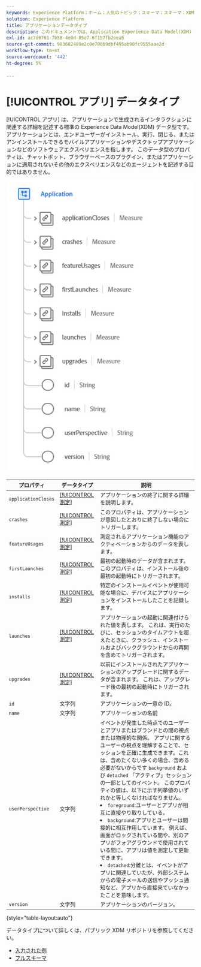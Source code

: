 ```yaml
---
keywords: Experience Platform；ホーム；人気のトピック；スキーマ；スキーマ；XDM；フィールド；スキーマ；スキーマ；アプリケーション；データ型；データ型；
solution: Experience Platform
title: アプリケーションデータタイプ
description: このドキュメントでは、Application Experience Data Model(XDM) データタイプの概要を説明します。
exl-id: ac7d6761-7b58-4e0d-85e7-6f157fb2eea5
source-git-commit: 983682489e2c0e70069dbf495ab90fc9555aae2d
workflow-type: tm+mt
source-wordcount: '442'
ht-degree: 5%

---
```


# [!UICONTROL アプリ] データタイプ

[!UICONTROL アプリ] は、アプリケーションで生成されるインタラクションに関連する詳細を記述する標準の Experience Data Model(XDM) データ型です。 アプリケーションとは、エンドユーザーがインストール、実行、閉じる、またはアンインストールできるモバイルアプリケーションやデスクトップアプリケーションなどのソフトウェアエクスペリエンスを指します。 このデータ型のプロパティは、チャットボット、ブラウザーベースのプラグイン、またはアプリケーションに適用されないその他のエクスペリエンスなどのエージェントを記述する目的ではありません。

<img src="../images/data-types/application.PNG" width="500" /><br />

| プロパティ | データタイプ | 説明 |
| --- | --- | --- |
| `applicationCloses` | [[!UICONTROL 測定]](./measure.md) | アプリケーションの終了に関する詳細を説明します。 |
| `crashes` | [[!UICONTROL 測定]](./measure.md) | このプロパティは、アプリケーションが意図したとおりに終了しない場合にトリガーします。 |
| `featureUsages` | [[!UICONTROL 測定]](./measure.md) | 測定されるアプリケーション機能のアクティベーションからのデータを表します。 |
| `firstLaunches` | [[!UICONTROL 測定]](./measure.md) | 最初の起動時のデータが含まれます。 このプロパティは、インストール後の最初の起動時にトリガーされます。 |
| `installs` | [[!UICONTROL 測定]](./measure.md) | 特定のインストールイベントが使用可能な場合に、デバイスにアプリケーションをインストールしたことを記録します。 |
| `launches` | [[!UICONTROL 測定]](./measure.md) | アプリケーションの起動に関連付けられた値を表します。 これは、実行のたびに、セッションのタイムアウトを超えたときに、クラッシュ、インストールおよびバックグラウンドからの再開を含めてトリガーされます。 |
| `upgrades` | [[!UICONTROL 測定]](./measure.md) | 以前にインストールされたアプリケーションのアップグレードに関するデータが含まれます。 これは、アップグレード後の最初の起動時にトリガーされます。 |
| `id` | 文字列 | アプリケーションの一意の ID。 |
| `name` | 文字列 |  アプリケーションの名前 |
| `userPerspective` | 文字列 | イベントが発生した時点でのユーザーとアプリまたはブランドとの間の視点または物理的な関係。 アプリに関するユーザーの視点を理解することで、セッションを正確に生成できます。これは、含めたくない多くの場合、含める必要がないからです `background` および `detached` 「アクティブ」セッションの一部としてのイベント。 このプロパティの値は、以下に示す列挙値のいずれかと等しくなければなりません。 <li> `foreground`:ユーザーとアプリが相互に直接やり取りしている。 </li> <li> `background`:アプリとユーザーは間接的に相互作用しています。 例えば、画面がロックされている間や、別のアプリがフォアグラウンドで使用されている間に、アプリは値を測定して更新できます。  </li> <li> `detached`:分離とは、イベントがアプリに関連していたが、外部システムからの電子メールの送信やプッシュ通知など、アプリから直接来ていなかったことを意味します。 |
| `version` | 文字列 | アプリケーションのバージョン。 |

{style=&quot;table-layout:auto&quot;}

データタイプについて詳しくは、パブリック XDM リポジトリを参照してください。

* [入力された例](https://github.com/adobe/xdm/blob/master/components/datatypes/channels/application.example.1.json)
* [フルスキーマ](https://github.com/adobe/xdm/blob/master/components/datatypes/channels/application.schema.json)

